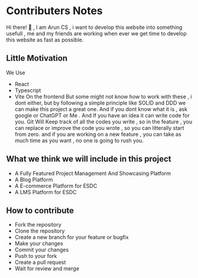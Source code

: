 # Contributers Notes

Hi there! 👋 , I am Arun CS , i want to develop this website into something usefull , me and my friends are working when ever we get time to develop this website as fast as possible.

## Little Motivation

We Use

- React
- Typescript
- Vite
  On the frontend
  But some might not know how to work with these , i dont either, but by following a simple principle like SOLID and DDD we can make this project a great one.
  And if you dont know what it is , ask google or ChatGPT or Me . And If you have an idea it can write code for you. Git Will Keep track of all the codes you write , so in the feature , you can replace or improve the code you wrote , so you can litterally start from zero. and if you are working on a new feature , you can take as much time as you want , no one is going to rush you.

## What we think we will include in this project

- A Fully Featured Project Management And Showcasing Platform
- A Blog Platform
- A E-commerce Platform for ESDC
- A LMS Platform for ESDC

## How to contribute

- Fork the repository
- Clone the repository
- Create a new branch for your feature or bugfix
- Make your changes
- Commit your changes
- Push to your fork
- Create a pull request
- Wait for review and merge
